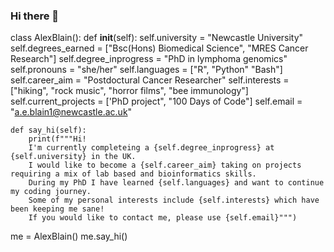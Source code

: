 ### Hi there 👋

class AlexBlain():
  def __init__(self):
      self.university = "Newcastle University"
      self.degrees_earned = ["Bsc(Hons) Biomedical Science", "MRES Cancer Research"]
      self.degree_inprogress = "PhD in lymphoma genomics"
      self.pronouns = "she/her"
      self.languages = ["R", "Python" "Bash"]
      self.career_aim = "Postdoctural Cancer Researcher"
      self.interests = ["hiking", "rock music", "horror films", "bee immunology"] 
      self.current_projects = ['PhD project", "100 Days of Code"]
      self.email = "a.e.blain1@newcastle.ac.uk"
      
    def say_hi(self):
        print(f"""Hi!
        I'm currently completeing a {self.degree_inprogress} at {self.university} in the UK.
        I would like to become a {self.career_aim} taking on projects requiring a mix of lab based and bioinformatics skills.
        During my PhD I have learned {self.languages} and want to continue my coding journey.
        Some of my personal interests include {self.interests} which have been keeping me sane!
        If you would like to contact me, please use {self.email}""")


me = AlexBlain()
me.say_hi()
